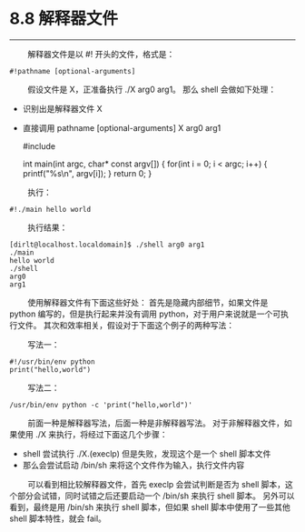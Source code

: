 # 8.8 解释器文件
***

&emsp;&emsp;
解释器文件是以 #! 开头的文件，格式是：

    #!pathname [optional-arguments]

&emsp;&emsp;
假设文件是 X，正准备执行 ./X arg0 arg1。
那么 shell 会做如下处理：

+ 识别出是解释器文件 X
+ 直接调用 pathname [optional-arguments] X arg0 arg1


    #include <cstdio>
    
    int main(int argc, char* const argv[]) {
        for(int i = 0; i < argc; i++) {
            printf("%s\n", argv[i]);
        }
        return 0;
    }

&emsp;&emsp;
执行：

    #!./main hello world
    
&emsp;&emsp;
执行结果：
    
    [dirlt@localhost.localdomain]$ ./shell arg0 arg1
    ./main
    hello world
    ./shell
    arg0
    arg1

&emsp;&emsp;
使用解释器文件有下面这些好处：
首先是隐藏内部细节，如果文件是 python 编写的，但是执行起来并没有调用 python，对于用户来说就是一个可执行文件。
其次和效率相关，假设对于下面这个例子的两种写法：

&emsp;&emsp;
写法一：

    #!/usr/bin/env python
    print("hello,world")
    
&emsp;&emsp;
写法二：

    /usr/bin/env python -c 'print("hello,world")'

&emsp;&emsp;
前面一种是解释器写法，后面一种是非解释器写法。
对于非解释器文件，如果使用 ./X 来执行，将经过下面这几个步骤：

+ shell 尝试执行 ./X.(execlp) 但是失败，发现这个是一个 shell 脚本文件
+ 那么会尝试启动 /bin/sh 来将这个文件作为输入，执行文件内容

&emsp;&emsp;
可以看到相比较解释器文件，首先 execlp 会尝试判断是否为 shell 脚本，这个部分会试错，同时试错之后还要启动一个 /bin/sh 来执行 shell 脚本。
另外可以看到，最终是用 /bin/sh 来执行 shell 脚本，但如果 shell 脚本中使用了一些其他 shell 脚本特性，就会 fail。